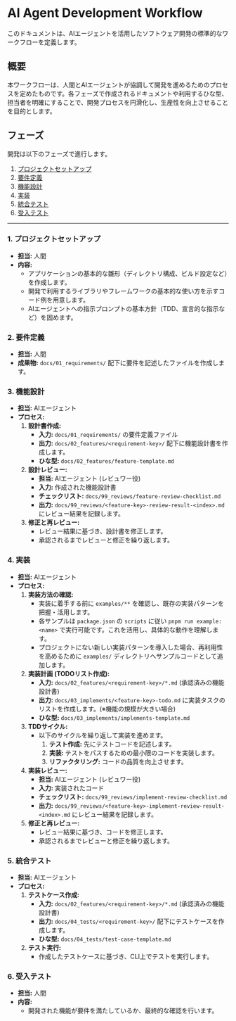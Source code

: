 
# AI Agent Development Workflow

このドキュメントは、AIエージェントを活用したソフトウェア開発の標準的なワークフローを定義します。

## 概要

本ワークフローは、人間とAIエージェントが協調して開発を進めるためのプロセスを定めたものです。各フェーズで作成されるドキュメントや利用するひな型、担当者を明確にすることで、開発プロセスを円滑化し、生産性を向上させることを目的とします。

## フェーズ

開発は以下のフェーズで進行します。

1.  [プロジェクトセットアップ](#1-プロジェクトセットアップ)
2.  [要件定義](#2-要件定義)
3.  [機能設計](#3-機能設計)
4.  [実装](#4-実装)
5.  [統合テスト](#5-統合テスト)
6.  [受入テスト](#6-受入テスト)

---

### 1. プロジェクトセットアップ

-   **担当:** 人間
-   **内容:**
    -   アプリケーションの基本的な雛形（ディレクトリ構成、ビルド設定など）を作成します。
    -   開発で利用するライブラリやフレームワークの基本的な使い方を示すコード例を用意します。
    -   AIエージェントへの指示プロンプトの基本方針（TDD、宣言的な指示など）を固めます。

### 2. 要件定義

-   **担当:** 人間
-   **成果物:** `docs/01_requirements/` 配下に要件を記述したファイルを作成します。

### 3. 機能設計

-   **担当:** AIエージェント
-   **プロセス:**
    1.  **設計書作成:**
        -   **入力:** `docs/01_requirements/` の要件定義ファイル
        -   **出力:** `docs/02_features/<requirement-key>/` 配下に機能設計書を作成します。
        -   **ひな型:** `docs/02_features/feature-template.md`
    2.  **設計レビュー:**
        -   **担当:** AIエージェント (レビュワー役)
        -   **入力:** 作成された機能設計書
        -   **チェックリスト:** `docs/99_reviews/feature-review-checklist.md`
        -   **出力:** `docs/99_reviews/<feature-key>-review-result-<index>.md` にレビュー結果を記録します。
    3.  **修正と再レビュー:**
        -   レビュー結果に基づき、設計書を修正します。
        -   承認されるまでレビューと修正を繰り返します。

### 4. 実装

-   **担当:** AIエージェント
-   **プロセス:**
    1.  **実装方法の確認:**
        -   実装に着手する前に `examples/**` を確認し、既存の実装パターンを把握・活用します。
        -   各サンプルは `package.json` の `scripts` に従い `pnpm run example:<name>` で実行可能です。これを活用し、具体的な動作を理解します。
        -   プロジェクトにない新しい実装パターンを導入した場合、再利用性を高めるために `examples/` ディレクトリへサンプルコードとして追加します。
    2.  **実装計画 (TODOリスト作成):**
        -   **入力:** `docs/02_features/<requirement-key>/*.md` (承認済みの機能設計書)
        -   **出力:** `docs/03_implements/<feature-key>-todo.md` に実装タスクのリストを作成します。(※機能の規模が大きい場合)
        -   **ひな型:** `docs/03_implements/implements-template.md`
    3.  **TDDサイクル:**
        -   以下のサイクルを繰り返して実装を進めます。
            1.  **テスト作成:** 先にテストコードを記述します。
            2.  **実装:** テストをパスするための最小限のコードを実装します。
            3.  **リファクタリング:** コードの品質を向上させます。
    4.  **実装レビュー:**
        -   **担当:** AIエージェント (レビュワー役)
        -   **入力:** 実装されたコード
        -   **チェックリスト:** `docs/99_reviews/implement-review-checklist.md`
        -   **出力:** `docs/99_reviews/<feature-key>-implement-review-result-<index>.md` にレビュー結果を記録します。
    5.  **修正と再レビュー:**
        -   レビュー結果に基づき、コードを修正します。
        -   承認されるまでレビューと修正を繰り返します。

### 5. 統合テスト

-   **担当:** AIエージェント
-   **プロセス:**
    1.  **テストケース作成:**
        -   **入力:** `docs/02_features/<requirement-key>/*.md` (承認済みの機能設計書)
        -   **出力:** `docs/04_tests/<requirement-key>/` 配下にテストケースを作成します。
        -   **ひな型:** `docs/04_tests/test-case-template.md`
    2.  **テスト実行:**
        -   作成したテストケースに基づき、CLI上でテストを実行します。

### 6. 受入テスト

-   **担当:** 人間
-   **内容:**
    -   開発された機能が要件を満たしているか、最終的な確認を行います。
